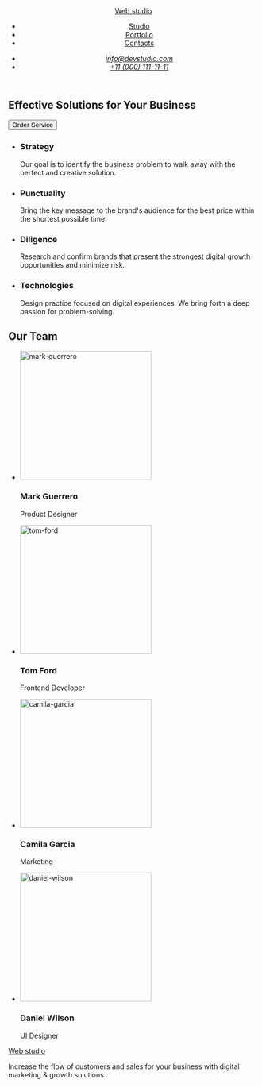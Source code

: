 <!DOCTYPE html>
<html lang="en">
<head>
    <meta charset="UTF-8">
    <meta name="viewport" content="width=device-width, initial-scale=1.0">
    <title>Webstudio</title>
</head>
<body>
    <!--Page header-->
    <header>
        <nav>
          <a href="./index.html">Web studio</a>
            <ul>
                <li>
                    <a href="./index.html">Studio</a>                          
                </li>
                <li>
                    <a href="">Portfolio</a>
                </li>
                <li>
                    <a href="">Contacts</a>
                </li>
            </ul>
            <address>
                <ul>
                    <li>
                        <a href="mailto:info@devstudio.com">info@devstudio.com</a>
                    </li>
                    <li>
                        <a href="tell:+110001111111">+11 (000) 111-11-11</a>
                    </li>
                   </ul>
            </address>
        </nav>
    </header>
    <main>
        <!--Enter-->
        <section>
            <h2>Effective Solutions for Your Business</h2>
            <button type="button">Order Service</button>
        </section>
        <!--Description-->
        <section>
        <ul>
            <li>
                <h3>Strategy</h3>
                <p>Our goal is to identify the business
                    problem to walk away with the perfect and creative solution. </p>
            </li>
            <li>
                <h3>Punctuality</h3>
                <p>Bring the key message to the brand's audience for the best price within the shortest possible time.</p>
            </li>
            <li>
                <h3>Diligence</h3>
                <p>Research and confirm brands that present the strongest digital growth opportunities and minimize risk.</p>
            </li>
            <li>
                <h3>Technologies</h3>
                <p>Design practice focused on digital experiences. We bring forth a deep passion for problem-solving.
                </p>
            </li>
        </ul>
        </section>
        <!--Employees-->
        <section>
            <h2>Our Team</H2>
                <ul>
                    <li>
                        <img src="./css/images.jpg/mark-guerrero.jpg" 
                        alt="mark-guerrero"
                        width="264"
                        height="260"
                        >
                        <h3>Mark Guerrero</h3>
                        <p>Product Designer</p>
                    </li>
                    <li>
                        <img src="./css/images.jpg/tom-ford.jpg" 
                        alt="tom-ford"
                        width="264"
                        height="260"
                        >
                        <h3>Tom Ford</h3>
                        <p>Frontend Developer</p>
                    </li>
                    <li>
                        <img src="./css/images.jpg/camila-garcia.jpg" 
                        alt="camila-garcia"
                        width="264"
                        height="260"
                        >
                        <h3>Camila Garcia</h3>
                        <p>Marketing</p>
                    </li>
                    <li>
                        <img src="./css/images.jpg/daniel-wilson.jpg" 
                        alt="daniel-wilson"
                        width="264"
                        height="260"
                        >
                        <h3>Daniel Wilson</h3>
                        <p>UI Designer</p>
                    </li>
                </ul>
        </section>
    </main> 
    <footer>
        <a href="./index.html">Web studio</a>
            <p>Increase the flow of customers and sales for your business with digital marketing & growth solutions.</p>
    </footer>
</body>
</html>
